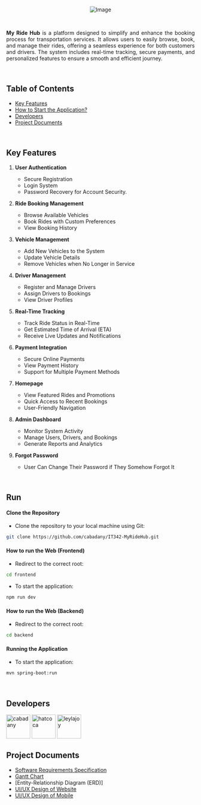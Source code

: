 <br>

<p align="center">
    <img src="https://i.imgur.com/3B8x0Fk.png" alt="Image" />
</p>

<br>

<p align="justify">
<strong>My Ride Hub</strong> is a platform designed to simplify and enhance the booking process for transportation services. It allows users to easily browse, book, and manage their rides, offering a seamless experience for both customers and drivers. The system includes real-time tracking, secure payments, and personalized features to ensure a smooth and efficient journey.
</p>

<br>

## Table of Contents

- [Key Features](#key-features)
- [How to Start the Application?](#run)
- [Developers](#developers)
- [Project Documents](#project-documents)

<br>

## Key Features

1. **User Authentication**  
   - Secure Registration
   - Login System
   - Password Recovery for Account Security.

2. **Ride Booking Management**  
   - Browse Available Vehicles
   - Book Rides with Custom Preferences
   - View Booking History

3. **Vehicle Management**  
   - Add New Vehicles to the System
   - Update Vehicle Details
   - Remove Vehicles when No Longer in Service

4. **Driver Management**
   - Register and Manage Drivers
   - Assign Drivers to Bookings
   - View Driver Profiles

5. **Real-Time Tracking**
   - Track Ride Status in Real-Time
   - Get Estimated Time of Arrival (ETA)
   - Receive Live Updates and Notifications

6. **Payment Integration**
   - Secure Online Payments
   - View Payment History
   - Support for Multiple Payment Methods
  
7. **Homepage**
   - View Featured Rides and Promotions
   - Quick Access to Recent Bookings
   - User-Friendly Navigation

8. **Admin Dashboard**
   - Monitor System Activity
   - Manage Users, Drivers, and Bookings
   - Generate Reports and Analytics
  
9. **Forgot Password**
   - User Can Change Their Password if They Somehow Forgot It

<br>

## Run

#### Clone the Repository

- Clone the repository to your local machine using Git:
```bash
git clone https://github.com/cabadany/IT342-MyRideHub.git
```

#### How to run the Web (Frontend)

- Redirect to the correct root:
```bash
cd frontend
```

- To start the application:
```bash
npm run dev
```

#### How to run the Web (Backend)

- Redirect to the correct root:
```bash
cd backend
```

#### Running the Application

- To start the application:
```bash
mvn spring-boot:run
```

<br>

## Developers

  <a href="#developers">
    <a href="https://github.com/cabadany"><img width="64" title="(Mobile Frontend) Cabana, Danisse" src="https://avatars.githubusercontent.com/u/170840848" alt="cabadany" /></a>
    <a href="https://github.com/hatcoca"><img width="64" title="(Backend) Tumungha, Hara Alexa" src="https://avatars.githubusercontent.com/u/182353906" alt="hatcoca" /></a>
    <a href="https://github.com/Leylajoy"><img width="64" title="(Website Frontend) Baruc, Leilah Joy" src="https://avatars.githubusercontent.com/u/168334933" alt="leylajoy" /></a>
  </a>


<br>

## Project Documents

- [Software Requirements Specification](https://cebuinstituteoftechnology-my.sharepoint.com/:w:/g/personal/danisse_cabana_cit_edu/Eao7rM7BNhRHgqHo_7KYybsB2DpWWXhjIwPnznVRyZorWw?e=QywQ3n)
- [Gantt Chart](https://cebuinstituteoftechnology-my.sharepoint.com/:x:/g/personal/danisse_cabana_cit_edu/Ea5qhvw_EU9Mg8ntVUBnoqcBXu6OlDs9s8I5GJERiUgR6w?e=3qjqrj)
- [Entity-Relationship Diagram (ERD)]
- [UI/UX Design of Website](https://www.figma.com/design/pbX0G02ncHSKpQcPzUhcQC/Website-Sir-Fred?node-id=0-1&t=twBxKUFSVtN8Ce2d-1)
- [UI/UX Design of Mobile](https://www.figma.com/design/bzBgbgtTEUGf8p7f0ifaKa/My-Ride-Hub--Mobile-?node-id=0-1&t=tlhMGX342CJCfs3I-1)
